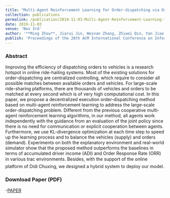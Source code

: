 ```yaml
---
title: "Multi-Agent Reinforcement Learning for Order-dispatching via Order-Vehicle Distribution Matching"
collection: publications
permalink: /publication/2019-11-03-Multi-Agent-Reinforcement-Learning-for-Order-dispatching-via-Order-Vehicle-Distribution-Matching
date: 2019-11-03
venue: 'Nov 3rd'
author: '**Ming Zhou**, Jiarui Jin, Weinan Zhang, Zhiwei Qin, Yan Jiao, Chenxi Wang, Guobin Wu, Yong Yu, Jieping Ye'
publish: 'Proceedings of the 28th ACM International Conference on Information and Knowledge Management'
---
```


### Abstract

Improving the efficiency of dispatching orders to vehicles is a research hotspot in online ride-hailing systems. Most of the existing solutions for order-dispatching are centralized controlling, which require to consider all possible matches between available orders and vehicles. For large-scale ride-sharing platforms, there are thousands of vehicles and orders to be matched at every second which is of very high computational cost. In this paper, we propose a decentralized execution order-dispatching method based on multi-agent reinforcement learning to address the large-scale order-dispatching problem. Different from the previous cooperative multi-agent reinforcement learning algorithms, in our method, all agents work independently with the guidance from an evaluation of the joint policy since there is no need for communication or explicit cooperation between agents. Furthermore, we use KL-divergence optimization at each time step to speed up the learning process and to balance the vehicles (supply) and orders (demand). Experiments on both the explanatory environment and real-world simulator show that the proposed method outperforms the baselines in terms of accumulated driver income (ADI) and Order Response Rate (ORR) in various trac environments. Besides, with the support of the online platform of Didi Chuxing, we designed a hybrid system to deploy our model.

### Download Paper (PDF)

-[PAPER](https://arxiv.org/pdf/1910.02591.pdf)
